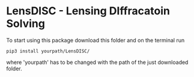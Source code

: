 # LensDISC - Lensing DIffracatoin Solving

To start using this package download this folder and on the terminal run

```
pip3 install yourpath/LensDISC/

```
where 'yourpath' has to be changed with the path of the just downloaded folder.
